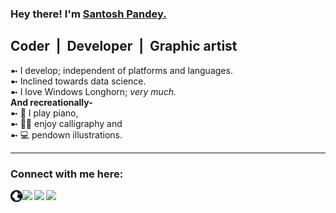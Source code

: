 ### Hey there! I'm [Santosh Pandey.][website]
 
## Coder &nbsp;|&nbsp; Developer &nbsp;|&nbsp; Graphic artist


 ➼ I develop; independent of platforms and languages.<br/>
 ➼ Inclined towards data science.<br/>
 ➼ I love Windows Longhorn; *very much.*<br/>
 **And recreationally-**<br/>
 ➼ 🎹 I play piano,<br/>
 ➼ ✍🏻 enjoy calligraphy and<br/>
 ➼ 💻 pendown illustrations.

____
### Connect with me here:
[<img align="left" alt="esantosh.com" width="19px" src="https://raw.githubusercontent.com/iconic/open-iconic/master/svg/globe.svg" />][website]   [<img align="left"  width="19px" src="https://cdn.jsdelivr.net/npm/simple-icons@v3/icons/twitter.svg" />][twitter]  [<img align="left" width="19px" src="https://cdn.jsdelivr.net/npm/simple-icons@v3/icons/linkedin.svg" />][linkedin]   [<img align="left" width="19px" src="https://cdn.jsdelivr.net/npm/simple-icons@v3/icons/instagram.svg" />][instagram] 

&nbsp;
<br/>

[website]: https://esantosh.com
[twitter]: https://twitter.com/spx700
[instagram]: https://instagram.com/spx700
[linkedin]: https://linkedin.com/in/spx700
